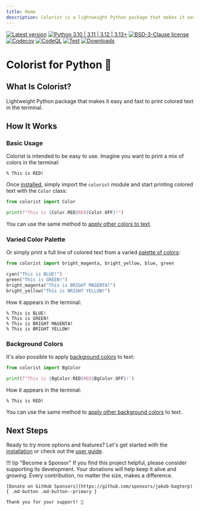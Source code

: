 ```yaml
---
title: Home
description: Colorist is a lightweight Python package that makes it easy and fast to print colored text in the terminal.
---
```


[![Latest version](https://img.shields.io/static/v1?label=version&message=1.8.3&color=yellowgreen)](https://github.com/jakob-bagterp/colorist-for-python/releases/latest)
[![Python 3.10 | 3.11 | 3.12 | 3.13+](https://img.shields.io/static/v1?label=python&message=3.10%20|%203.11%20|%203.12%20|%203.13%2B&color=blueviolet)](https://www.python.org)
[![BSD-3-Clause license](https://img.shields.io/static/v1?label=license&message=BSD-3-Clause&color=blue)](https://github.com/jakob-bagterp/colorist-for-python/blob/master/LICENSE.md)
[![Codecov](https://codecov.io/gh/jakob-bagterp/colorist-for-python/branch/master/graph/badge.svg?token=1E69VOP4ED)](https://codecov.io/gh/jakob-bagterp/colorist-for-python)
[![CodeQL](https://github.com/jakob-bagterp/colorist-for-python/actions/workflows/codeql.yml/badge.svg)](https://github.com/jakob-bagterp/colorist-for-python/actions/workflows/codeql.yml)
[![Test](https://github.com/jakob-bagterp/colorist-for-python/actions/workflows/test.yml/badge.svg)](https://github.com/jakob-bagterp/colorist-for-python/actions/workflows/test.yml)
[![Downloads](https://static.pepy.tech/badge/colorist)](https://pepy.tech/project/colorist)

# Colorist for Python 🌈
## What Is Colorist?
Lightweight Python package that makes it easy and fast to print colored text in the terminal.

## How It Works
### Basic Usage
Colorist is intended to be easy to use. Imagine you want to print a mix of colors in the terminal:

<pre><code>% This is <span class="fg-red">RED</span>!</code></pre>

Once [installed](getting-started/installation.md), simply import the `colorist` module and start printing colored text with the `Color` class:

```python linenums="1" hl_lines="3"
from colorist import Color

print(f"This is {Color.RED}RED{Color.OFF}!")
```

You can use the same method to [apply other colors to text](user-guide/standard-colors/text-foreground.md).

### Varied Color Palette
Or simply print a full line of colored text from a varied [palette of colors](user-guide/standard-colors/text-foreground.md#print-line-of-colored-text):

```python linenums="1" hl_lines="3-6"
from colorist import bright_magenta, bright_yellow, blue, green

cyan("This is BLUE!")
green("This is GREEN!")
bright_magenta("This is BRIGHT MAGENTA!")
bright_yellow("This is BRIGHT YELLOW!")
```

How it appears in the terminal:

<pre><code>% <span class="fg-blue">This is BLUE!</span>
% <span class="fg-green">This is GREEN!</span>
% <span class="fg-bright-magenta">This is BRIGHT MAGENTA!</span>
% <span class="fg-bright-yellow">This is BRIGHT YELLOW!</span></code></pre>

### Background Colors
It's also possible to apply [background colors](user-guide/standard-colors/background.md) to text:

```python linenums="1" hl_lines="3"
from colorist import BgColor

print(f"This is {BgColor.RED}RED{BgColor.OFF}!")
```

How it appears in the terminal:

<pre><code>% This is <span class="bg-red text-contrast">RED</span>!</code></pre>

You can use the same method to [apply other background colors](user-guide/standard-colors/background.md) to text.

## Next Steps
Ready to try more options and features? Let's get started with the [installation](getting-started/index.md) or check out the [user guide](user-guide/index.md).

!!! tip "Become a Sponsor"
    If you find this project helpful, please consider supporting its development. Your donations will help keep it alive and growing. Every contribution, no matter the size, makes a difference.

    [Donate on GitHub Sponsors](https://github.com/sponsors/jakob-bagterp){ .md-button .md-button--primary }

    Thank you for your support! 🙌
